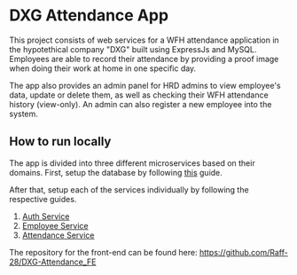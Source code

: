 # DXG Attendance App

This project consists of web services for a WFH attendance application in the hypotethical company "DXG" built using ExpressJs and MySQL. Employees are able to record their attendance by providing a proof image when doing their work at home in one specific day.

The app also provides an admin panel for HRD admins to view employee's data, update or delete them, as well as checking their WFH attendance history (view-only). An admin can also register a new employee into the system.

## How to run locally

The app is divided into three different microservices based on their domains. First, setup the database by following [this](db-setup/README.md) guide.

After that, setup each of the services individually by following the respective guides.

1. [Auth Service](auth-service/README.md)
2. [Employee Service](employee-service/README.md)
3. [Attendance Service](attendance-service/README.md)

The repository for the front-end can be found here: https://github.com/Raff-28/DXG-Attendance_FE
